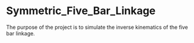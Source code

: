 # Symmetric_Five_Bar_Linkage
The purpose of the project is to simulate the inverse kinematics of the five bar linkage.
